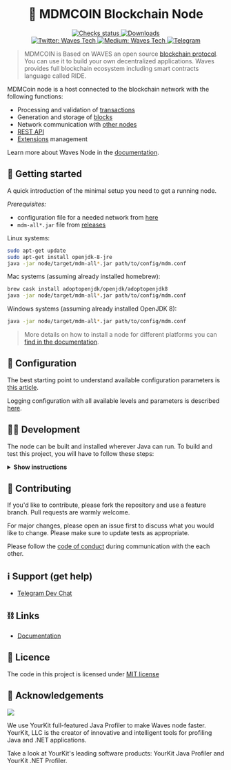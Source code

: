 <h1 align="center">🔷 MDMCOIN Blockchain Node</h1>

<p align="center">
  <a href="https://github.com/moedasdigitais/mdmcoin/actions" target="_blank">
    <img alt="Checks status" src="https://badgen.net/github/checks/mdmcoin/mdmcoinnode?cache=600"  />
  </a>
  <a href="https://github.com/mdmcoin/mdmcoinnode/releases" target="_blank">
    <img alt="Downloads" src="https://badgen.net/github/assets-dl/mdmcoin/mdmcoinnode?color=blue" />
  </a>

  <br/>

  <a href="https://twitter.com/mdinvestnl" target="_blank">
    <img alt="Twitter: Waves Tech" src="https://badgen.net/twitter/follow/mdinvestnl?icon=twitter&label=follow%20on%20Twitter" />
  </a>
  <a href="https://medium.com/wavesprotocol" target="_blank">
    <img alt="Medium: Waves Tech" src="https://badgen.net/runkit/msmolyakov/get-medium-followers?icon=medium&cache=86400" />
  </a>
  <a href="https://t.me/mdmcoin" target="_blank">
    <img alt="Telegram" src="https://badgen.net/badge/icon/mdmcoin?icon=telegram&label=Telegram"/>
  </a>

</p>

> MDMCOIN is Based on WAVES an open source [blockchain protocol](https://waves.tech/waves-protocol). <br/> 
You can use it to build your own decentralized applications. Waves provides full blockchain ecosystem including smart contracts language called RIDE.



MDMCoin node is a host connected to the blockchain network with the following functions:

- Processing and validation of [transactions](https://docs.waves.tech/en/blockchain/transaction/transaction-validation)
- Generation and storage of [blocks](https://docs.waves.tech/en/blockchain/block/)
- Network communication with [other nodes](https://docs.waves.tech/en/blockchain/blockchain/#node)
- [REST API](https://docs.waves.tech/en/waves-node/node-api/)
- [Extensions](https://docs.waves.tech/en/waves-node/extensions/) management

Learn more about Waves Node in the [documentation](https://docs.waves.tech/en/waves-node/).

## 🚀️ Getting started

A quick introduction of the minimal setup you need to get a running node. 

*Prerequisites:*
- configuration file for a needed network from [here](https://github.com/mdmcoin/mdmcoinnode/tree/HEAD/node)
- `mdm-all*.jar` file from [releases](https://github.com/mdmcoin/mdmcoinnode/releases) 

Linux systems:
```bash
sudo apt-get update
sudo apt-get install openjdk-8-jre
java -jar node/target/mdm-all*.jar path/to/config/mdm.conf
```

Mac systems (assuming already installed homebrew):
```bash
brew cask install adoptopenjdk/openjdk/adoptopenjdk8
java -jar node/target/mdm-all*.jar path/to/config/mdm.conf
```

Windows systems (assuming already installed OpenJDK 8):
```bash
java -jar node/target/mdm-all*.jar path/to/config/mdm.conf
```


> More details on how to install a node for different platforms you can [find in the documentation](https://docs.mdmcoin.com). 

## 🔧 Configuration

The best starting point to understand available configuration parameters is [this article](https://docs.mdmcoin.com).



Logging configuration with all available levels and parameters is described [here](https://docs.mdmcoin.com).

## 👨‍💻 Development

The node can be built and installed wherever Java can run. 
To build and test this project, you will have to follow these steps:

<details><summary><b>Show instructions</b></summary>

*1. Setup the environment.*
- Install Java for your platform:

```bash
sudo apt-get update
sudo apt-get install openjdk-8-jre                     # Ubuntu
# or
# brew cask install adoptopenjdk/openjdk/adoptopenjdk8 # Mac
```

- Install SBT (Scala Build Tool)

Please follow the SBT installation instructions depending on your platform ([Linux](https://www.scala-sbt.org/1.0/docs/Installing-sbt-on-Linux.html), [Mac](https://www.scala-sbt.org/1.0/docs/Installing-sbt-on-Mac.html), [Windows](https://www.scala-sbt.org/1.0/docs/Installing-sbt-on-Windows.html))

*2. Clone this repo*

```bash
git clone https://github.com/mdmcoin/mdmcoinnode.git
cd Waves
```

*3. Compile and run tests*

```bash
sbt checkPR
```

*4. Run integration tests (optional)*

Create a Docker image before you run any test: 
```bash
sbt node-it/docker
```

- Run all tests. You can increase or decrease number of parallel running tests by changing `waves.it.max-parallel-suites`
system property:
```bash
sbt -Dwaves.it.max-parallel-suites=1 node-it/test
```

- Run one test:
```bash
sbt node-it/testOnly *.TestClassName
# or 
# bash node-it/testOnly full.package.TestClassName
```

*5. Build packages* 

```bash
sbt packageAll                   # Mainnet
sbt -Dnetwork=testnet packageAll # Testnet
```

`sbt packageAll` ‌produces only `deb` package along with a fat `jar`. 

*6. Install DEB package*

`deb` package is located in target folder. You can replace '*' with actual package name:

```bash
sudo dpkg -i node/target/*.deb
```


*7. Run an extension project locally during development (optional)*

```bash
sbt "extension-module/run /path/to/configuration"
```

*8. Configure IntelliJ IDEA (optional)*

The majority of contributors to this project use IntelliJ IDEA for development, if you want to use it as well please follow these steps:

1. Click `Add configuration` (or `Edit configurations...`).
2. Click `+` to add a new configuration, choose `Application`.
3. Specify:
   - Main class: `com.wavesplatform.Application`
   - Program arguments: `/path/to/configuration`
   - Use classpath of module: `extension-module`
4. Click `OK`.
5. Run this configuration.

</details>

## 🤝 Contributing

If you'd like to contribute, please fork the repository and use a feature branch. Pull requests are warmly welcome.

For major changes, please open an issue first to discuss what you would like to change. Please make sure to update tests as appropriate.

Please follow the [code of conduct](./CODE_OF_CONDUCT.md) during communication with the each other. 

## ℹ️ Support (get help)


- [Telegram Dev Chat](https://t.me/mdmcoin)


## ⛓ Links

- [Documentation](https://docs.mdmcoin.com/)



## 📝 Licence

The code in this project is licensed under [MIT license](./LICENSE)

## 👏 Acknowledgements

[<img src="https://camo.githubusercontent.com/97fa03cac759a772255b93c64ab1c9f76a103681/68747470733a2f2f7777772e796f75726b69742e636f6d2f696d616765732f796b6c6f676f2e706e67">](https://www.yourkit.com/)

We use YourKit full-featured Java Profiler to make Waves node faster. YourKit, LLC is the creator of innovative and intelligent tools for profiling Java and .NET applications.

Take a look at YourKit's leading software products: YourKit Java Profiler and YourKit .NET Profiler.
